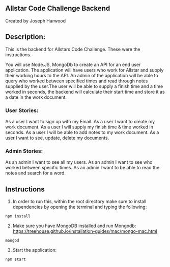 ## Allstar Code Challenge Backend
Created by Joseph Harwood

## Description:

This is the backend for Allstars Code Challenge. These were the instructions.

You will use Node.JS, MongoDb to create an API for an end user application. The
application will have users who work for Allstar and supply their working hours to the API.
An admin of the application will be able to query who worked between specified
times and read through notes supplied by the user.The user will be able to supply a finish
time and a time worked in seconds, the backend will calculate their start time and store it
as a date in the work document.

### User Stories:
As a user I want to sign up with my Email.
As a user I want to create my work document.
As a user I will supply my finish time & time worked in seconds.
As a user I will be able to add notes to my work document.
As a user I want to see, update, delete my documents.
### Admin Stories:
As an admin I want to see all my users.
As an admin I want to see who worked between specific times.
As an admin I want to be able to read the notes and search for a word.

## Instructions

1) In order to run this, within the root directory make sure to install dependencies by opening
the terminal and typing the following:

  `npm install`

2) Make sure you have MongoDB installed and run Mongodb:
https://treehouse.github.io/installation-guides/mac/mongo-mac.html

  `mongod`

3) Start the application:

  `npm start`
